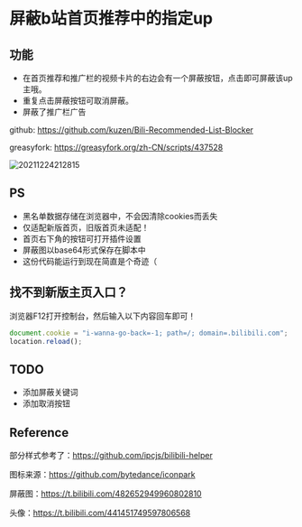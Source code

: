 # 屏蔽b站首页推荐中的指定up

## 功能

- 在首页推荐和推广栏的视频卡片的右边会有一个屏蔽按钮，点击即可屏蔽该up主哦。
- 重复点击屏蔽按钮可取消屏蔽。
- 屏蔽了推广栏广告

github: <https://github.com/kuzen/Bili-Recommended-List-Blocker>

greasyfork: <https://greasyfork.org/zh-CN/scripts/437528>

![20211224212815](https://s2.loli.net/2021/12/24/E4HL193jXkcWsdn.gif)

## PS

- 黑名单数据存储在浏览器中，不会因清除cookies而丢失
- 仅适配新版首页，旧版首页未适配！
- 首页右下角的按钮可打开插件设置
- 屏蔽图以base64形式保存在脚本中
- 这份代码能运行到现在简直是个奇迹（

## 找不到新版主页入口？  

浏览器F12打开控制台，然后输入以下内容回车即可！

```javascript
document.cookie = "i-wanna-go-back=-1; path=/; domain=.bilibili.com";
location.reload();
```

## TODO

- 添加屏蔽关键词
- 添加取消按钮


## Reference

部分样式参考了：<https://github.com/ipcjs/bilibili-helper>

图标来源：<https://github.com/bytedance/iconpark>

屏蔽图：<https://t.bilibili.com/482652949960802810>

头像：<https://t.bilibili.com/441451749597806568>
